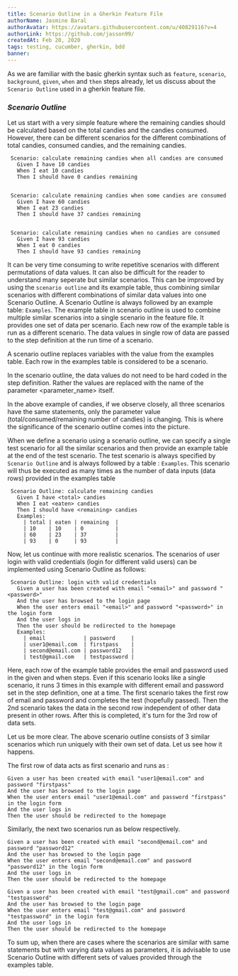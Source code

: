 ```yaml
---
title: Scenario Outline in a Gherkin Feature File
authorName: Jasmine Baral
authorAvatar: https://avatars.githubusercontent.com/u/40829116?v=4
authorLink: https://github.com/jasson99/
createdAt: Feb 20, 2020
tags: testing, cucumber, gherkin, bdd
banner:
---
```


As we are familiar with the basic gherkin syntax such as `feature`, `scenario`, `background`, `given`, `when` and `then` steps already, let us discuss about the `Scenario Outline` used in a gherkin feature file.

### *Scenario Outline*

Let us start with a very simple feature where the remaining candies should be calculated based on the total candies and the candies consumed. However, there can be different scenarios for the different combinations of total candies, consumed candies, and the remaining candies.

```gherkin
 Scenario: calculate remaining candies when all candies are consumed
   Given I have 10 candies
   When I eat 10 candies
   Then I should have 0 candies remaining


 Scenario: calculate remaining candies when some candies are consumed
   Given I have 60 candies
   When I eat 23 candies
   Then I should have 37 candies remaining


 Scenario: calculate remaining candies when no candies are consumed
   Given I have 93 candies
   When I eat 0 candies
   Then I should have 93 candies remaining
```

It can be very time consuming to write repetitive scenarios with different permutations of data values. It can also be difficult for the reader to understand many seperate but similar scenarios. This can be improved by using the `scenario outline` and its example table, thus combining similar scenarios with different combinations of similar data values into one Scenario Outline. A Scenario Outline is always followed by an example table: `Examples`. The example table in scenario outline is used to combine multiple similar scenarios into a single scenario in the feature file. It provides one set of data per scenario. Each new row of the example table is run as a different scenario. The data values in single row of data are passed to the step definition at the run time of a scenario.

A scenario outline replaces variables with the value from the examples table. Each row in the examples table is considered to be a scenario.

In the scenario outline, the data values do not need to be hard coded in the step definition. Rather the values are replaced with the name of the parameter <parameter_name> itself.

In the above example of candies, if we observe closely, all three scenarios have the same statements, only the parameter value (total/consumed/remaining number of candies) is changing. This is where the significance of the scenario outline comes into the picture.

When we define a scenario using a scenario outline, we can specify a single test scenario for all the similar scenarios and then provide an example table at the end of the test scenario. The test scenario is always specified by `Scenario Outline` and is always followed by a table : `Examples`. This scenario will thus be executed as many times as the number of data inputs (data rows) provided in the examples table

```gherkin
 Scenario Outline: calculate remaining candies
   Given I have <total> candies
   When I eat <eaten> candies
   Then I should have <remaining> candies
   Examples:
     | total | eaten | remaining  |
     | 10    | 10    | 0          |
     | 60    | 23    | 37         |
     | 93    | 0     | 93         |
```

Now, let us continue with more realistic scenarios. The scenarios of user login with valid credentials (login for different valid users) can be implemented using Scenario Outline as follows:

```gherkin
 Scenario Outline: login with valid credentials
   Given a user has been created with email "<email>" and password "<password>"
   And the user has browsed to the login page
   When the user enters email "<email>" and password "<password>" in the login form
   And the user logs in
   Then the user should be redirected to the homepage
   Examples:
     | email            | password     |
     | user1@email.com  | firstpass    |
     | second@email.com | password12   |
     | test@gmail.com   | testpassword |
```

Here, each row of the example table provides the email and password used in the given and when steps. Even if this scenario looks like a single scenario, it runs 3 times in this example with different email and password set in the step definition, one at a time. The first scenario takes the first row of email and password and completes the test (hopefully passed). Then the 2nd scenario takes the data in the second row independent of other data present in other rows. After this is completed, it's turn for the 3rd row of data sets.

Let us be more clear. The above scenario outline consists of 3 similar scenarios which run uniquely with their own set of data. Let us see how it happens.

The first row of data acts as first scenario and runs as :


```gherkin
Given a user has been created with email "user1@email.com" and password "firstpass"
And the user has browsed to the login page
When the user enters email "user1@email.com" and password "firstpass" in the login form
And the user logs in
Then the user should be redirected to the homepage
```


Similarly, the next two scenarios run as below respectively.

```gherkin
Given a user has been created with email "second@email.com" and password "password12"
And the user has browsed to the login page
When the user enters email "second@email.com" and password "password12" in the login form
And the user logs in
Then the user should be redirected to the homepage
```

```gherkin
Given a user has been created with email "test@gmail.com" and password "testpassword"
And the user has browsed to the login page
When the user enters email "test@gmail.com" and password "testpassword" in the login form
And the user logs in
Then the user should be redirected to the homepage
```

To sum up, when there are cases where the scenarios are similar with same statements but with varying data values as parameters, it is advisable to use Scenario Outline with different sets of values provided through the examples table.
